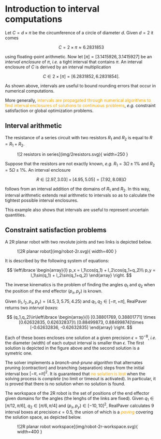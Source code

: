 # Introduction to interval computations

Let $C=d\times\pi$ be the circumference of a circle of diameter $d$. Given $d=2$ it comes
<!-- Math blocks must preceded and followed by an empty line -->

$$C = 2\times\pi\approx 6.2831853$$

using floating-point arithmetic. Now let $[\pi]=[3.1415926,3.1415927]$ be an _interval enclosure_ of $\pi$, _i.e._ a tight interval that contains $\pi$. An interval enclosure of $C$ is derived by an interval multiplication

$$C\in 2\times [\pi] = [6.2831852,6.2831854].$$

As shown above, intervals are useful to bound rounding errors that occur in numerical computations.

More generally, <span style="color:orange">intervals are propagated through numerical algorithms to find interval enclosures of solutions to continuous problems</span>, _e.g._ constraint satisfaction or global optimization problems.

## Interval arithmetic
The resistance of a series circuit with two resistors $R_1$ and $R_2$ is equal to $R = R_1+R_2$.

<figure markdown="span">
![2 resistors in series](img/2resistors.svg){ width=250 }
</figure>

 Suppose that the resistors are not exactly known, _e.g._ $R_1=3\Omega\pm1\%$ and $R_2=5\Omega\pm1\%$. An interval enclosure

$$R\in [2.97,3.03]+[4.95,5.05] = [7.92,8.08]\Omega$$

follows from an interval addition of the domains of $R_1$ and $R_2$. In this way, interval arithmetic extends real arithmetic to intervals so as to calculate the tightest possible interval enclosures.

This example also shows that intervals are useful to represent uncertain quantities.

## Constraint satisfaction problems
A 2R planar robot with two revolute joints and two links is depicted below.

<figure markdown="span">
![2R planar robot](img/robot-2r.svg){ width=400 }
</figure>

It is described by the following system of equations:

$$
\left\lbrace
\begin{array}{l}
p_x = l_1\cos(q_1) + l_2\cos(q_1+q_2)\\
p_y = l_1\sin(q_1) + l_2\sin(q_1+q_2)
\end{array}
\right.
$$

The inverse kinematics is the problem of finding the angles $q_1$ and $q_2$ when the position of the end effector $(p_x,p_y)$ is known.

Given $(l_1,l_2,p_x,p_y) = (4.5,3,5.75,4.25)$ and $q_1,q_2\in [-\pi,+\pi]$, RealPaver returns two _interval boxes_:

$$
(q_1,q_2)\in\left\lbrace
\begin{array}{l}
[0.38801769, 0.38801771] \times [0.62632835, 0.62632837]\\
[0.88499873, 0.88499874]\times [-0.62632836, -0.62632835]
\end{array}
\right.
$$

Each of these boxes encloses one solution at a given precision $\epsilon=10^{-8}$, _i.e._ the diameter (width) of each output interval is smaller than $\epsilon$. The first solution is depicted in the figure above and the second solution is a symetric one.

The solver implements a _branch-and-prune algorithm_ that alternates pruning (contraction) and branching (separation) steps from the initial interval box $[-\pi,+\pi]^2$. It is guaranteed that <span style="color:orange">no solution is lost</span> when the solving process is _complete_ (no limit or timeout is activated). In particular, it is proved that there is no solution when no solution is found.

The workspace of the 2R robot is the set of positions of the end effector given domains for the angles (the lenghs of the links are fixed). Given $q_1\in[\pi/12,\pi/6]$, $q_2\in[\pi/6,\pi/4]$ and $(p_x,p_y)\in[-10,10]^2$, RealPaver calculates $9$ interval boxes at precision $\epsilon=0.5$, the union of which is a <span style="color:orange">_paving_</span> covering the solution space, as depicted below.

<figure markdown="span">
![2R planar robot workspace](img/robot-2r-workspace.svg){ width=400 }
</figure>